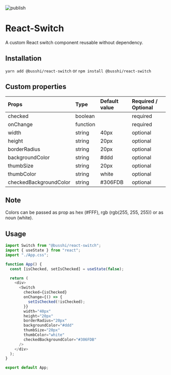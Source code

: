 ![publish](https://github.com/busshi/npm-react-switch/actions/workflows/publish.yml/badge.svg)

# React-Switch

A custom React switch component reusable without dependency.

## Installation

`yarn add @busshi/react-switch` or `npm install @busshi/react-switch`

## Custom properties

| Props                  | Type     | Default value | Required / Optional |
| :--------------------- | :------- | :------------ | :------------------ |
| checked                | boolean  |               | required            |
| onChange               | function |               | required            |
| width                  | string   | 40px          | optional            |
| height                 | string   | 20px          | optional            |
| borderRadius           | string   | 20px          | optional            |
| backgroundColor        | string   | #ddd          | optional            |
| thumbSize              | string   | 20px          | optional            |
| thumbColor             | string   | white         | optional            |
| checkedBackgroundColor | string   | #306FDB       | optional            |

## Note

Colors can be passed as prop as hex (#FFF), rgb (rgb(255, 255, 255)) or as noun (white).

## Usage

```js
import Switch from "@busshi/react-switch";
import { useState } from "react";
import "./App.css";

function App() {
  const [isChecked, setIsChecked] = useState(false);

  return (
    <div>
      <Switch
        checked={isChecked}
        onChange={() => {
          setIsChecked(!isChecked);
        }}
        width="40px"
        height="20px"
        borderRadius="20px"
        backgroundColor="#ddd"
        thumbSize="20px"
        thumbColor="white"
        checkedBackgroundColor="#306FDB"
      />
    </div>
  );
}

export default App;
```
